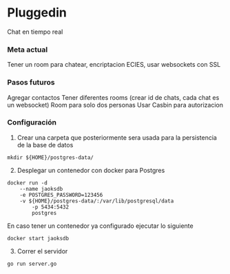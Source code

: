 # Pluggedin

Chat en tiempo real 

### Meta actual

Tener un room para chatear, encriptacion ECIES, usar websockets con SSL

### Pasos futuros

Agregar contactos
Tener diferentes rooms (crear id de chats, cada chat es un websocket)
Room para solo dos personas
Usar Casbin para autorizacion

### Configuración

1. Crear una carpeta que posteriormente sera usada para la persistencia de la base de datos

```
mkdir ${HOME}/postgres-data/
```

2. Desplegar un contenedor con docker para Postgres

```
docker run -d 
	--name jaoksdb 
	-e POSTGRES_PASSWORD=123456 
	-v ${HOME}/postgres-data/:/var/lib/postgresql/data 
        -p 5434:5432
        postgres
```

En caso tener un contenedor ya configurado ejecutar lo siguiente
```
docker start jaoksdb
```

3. Correr el servidor

```
go run server.go
```
